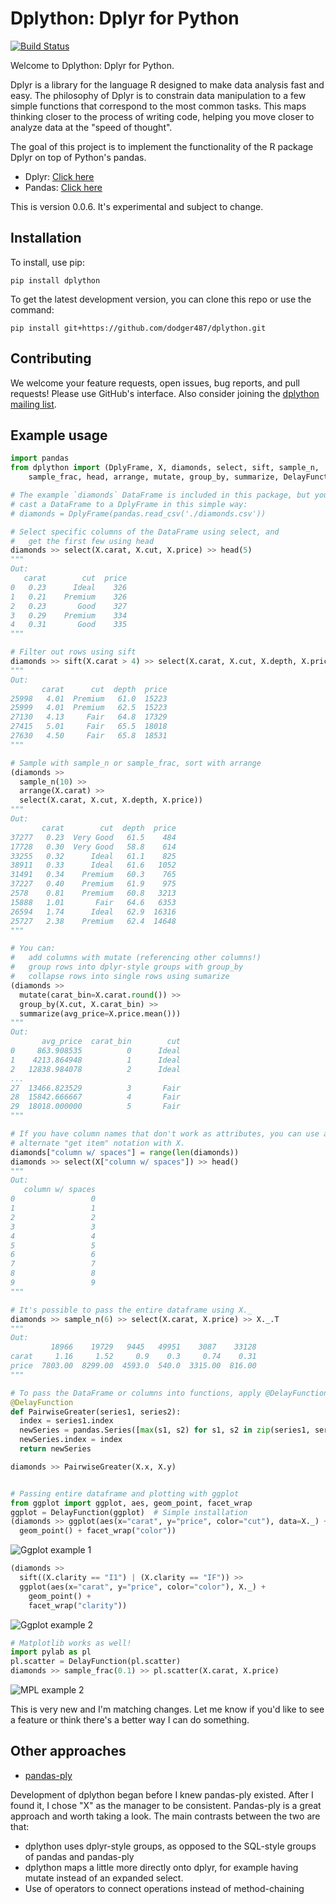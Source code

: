 # Dplython: Dplyr for Python

[![Build Status](https://travis-ci.org/dodger487/dplython.svg?branch=master)](https://travis-ci.org/dodger487/dplython)

Welcome to Dplython: Dplyr for Python.

Dplyr is a library for the language R designed to make data analysis fast and easy.
The philosophy of Dplyr is to constrain data manipulation to a few simple functions that correspond to the most common tasks.
This maps thinking closer to the process of writing code, helping you move closer to analyze data at the "speed of thought".

The goal of this project is to implement the functionality of the R package Dplyr on top of Python's pandas.

* Dplyr: [Click here](https://cran.rstudio.com/web/packages/dplyr/vignettes/introduction.html)
* Pandas: [Click here](http://pandas.pydata.org/pandas-docs/stable/10min.html)

This is version 0.0.6.
It's experimental and subject to change.

## Installation
To install, use pip:
```
pip install dplython
```

To get the latest development version, you can clone this repo or use the command:
```
pip install git+https://github.com/dodger487/dplython.git
```

## Contributing
We welcome your feature requests, open issues, bug reports, and pull requests!
Please use GitHub's interface.
Also consider joining the [dplython mailing list](https://groups.google.com/forum/#!forum/dplython).

## Example usage
```python
import pandas
from dplython import (DplyFrame, X, diamonds, select, sift, sample_n,
    sample_frac, head, arrange, mutate, group_by, summarize, DelayFunction) 

# The example `diamonds` DataFrame is included in this package, but you can 
# cast a DataFrame to a DplyFrame in this simple way:
# diamonds = DplyFrame(pandas.read_csv('./diamonds.csv'))

# Select specific columns of the DataFrame using select, and 
#   get the first few using head
diamonds >> select(X.carat, X.cut, X.price) >> head(5)
"""
Out:
   carat        cut  price
0   0.23      Ideal    326
1   0.21    Premium    326
2   0.23       Good    327
3   0.29    Premium    334
4   0.31       Good    335
"""

# Filter out rows using sift
diamonds >> sift(X.carat > 4) >> select(X.carat, X.cut, X.depth, X.price)
"""
Out:
       carat      cut  depth  price
25998   4.01  Premium   61.0  15223
25999   4.01  Premium   62.5  15223
27130   4.13     Fair   64.8  17329
27415   5.01     Fair   65.5  18018
27630   4.50     Fair   65.8  18531
"""

# Sample with sample_n or sample_frac, sort with arrange
(diamonds >> 
  sample_n(10) >> 
  arrange(X.carat) >> 
  select(X.carat, X.cut, X.depth, X.price))
"""
Out:
       carat        cut  depth  price
37277   0.23  Very Good   61.5    484
17728   0.30  Very Good   58.8    614
33255   0.32      Ideal   61.1    825
38911   0.33      Ideal   61.6   1052
31491   0.34    Premium   60.3    765
37227   0.40    Premium   61.9    975
2578    0.81    Premium   60.8   3213
15888   1.01       Fair   64.6   6353
26594   1.74      Ideal   62.9  16316
25727   2.38    Premium   62.4  14648
"""

# You can: 
#   add columns with mutate (referencing other columns!)
#   group rows into dplyr-style groups with group_by
#   collapse rows into single rows using sumarize
(diamonds >> 
  mutate(carat_bin=X.carat.round()) >> 
  group_by(X.cut, X.carat_bin) >> 
  summarize(avg_price=X.price.mean()))
"""
Out:
       avg_price  carat_bin        cut
0     863.908535          0      Ideal
1    4213.864948          1      Ideal
2   12838.984078          2      Ideal
...
27  13466.823529          3       Fair
28  15842.666667          4       Fair
29  18018.000000          5       Fair
"""

# If you have column names that don't work as attributes, you can use an 
# alternate "get item" notation with X.
diamonds["column w/ spaces"] = range(len(diamonds))
diamonds >> select(X["column w/ spaces"]) >> head()
"""
Out:
   column w/ spaces
0                 0
1                 1
2                 2
3                 3
4                 4
5                 5
6                 6
7                 7
8                 8
9                 9
"""

# It's possible to pass the entire dataframe using X._ 
diamonds >> sample_n(6) >> select(X.carat, X.price) >> X._.T
"""
Out:
         18966    19729   9445   49951    3087    33128
carat     1.16     1.52     0.9    0.3     0.74    0.31
price  7803.00  8299.00  4593.0  540.0  3315.00  816.00
"""

# To pass the DataFrame or columns into functions, apply @DelayFunction
@DelayFunction
def PairwiseGreater(series1, series2):
  index = series1.index
  newSeries = pandas.Series([max(s1, s2) for s1, s2 in zip(series1, series2)])
  newSeries.index = index
  return newSeries

diamonds >> PairwiseGreater(X.x, X.y)


# Passing entire dataframe and plotting with ggplot
from ggplot import ggplot, aes, geom_point, facet_wrap
ggplot = DelayFunction(ggplot)  # Simple installation
(diamonds >> ggplot(aes(x="carat", y="price", color="cut"), data=X._) + 
  geom_point() + facet_wrap("color"))
```
![Ggplot example 1](http://dodger487.github.com/figs/dplython/ggplot_img1.png)

```python
(diamonds >>
  sift((X.clarity == "I1") | (X.clarity == "IF")) >> 
  ggplot(aes(x="carat", y="price", color="color"), X._) + 
    geom_point() + 
    facet_wrap("clarity"))
```
![Ggplot example 2](http://dodger487.github.com/figs/dplython/ggplot_img2.png)

```python
# Matplotlib works as well!
import pylab as pl
pl.scatter = DelayFunction(pl.scatter)
diamonds >> sample_frac(0.1) >> pl.scatter(X.carat, X.price)
```
![MPL example 2](http://dodger487.github.com/figs/dplython/plt_img1.png)


This is very new and I'm matching changes.
Let me know if you'd like to see a feature or think there's a better way I can do something.

## Other approaches
* [pandas-ply](http://pythonhosted.org/pandas-ply/)

Development of dplython began before I knew pandas-ply existed.
After I found it, I chose "X" as the manager to be consistent.
Pandas-ply is a great approach and worth taking a look.
The main contrasts between the two are that:
* dplython uses dplyr-style groups, as opposed to the SQL-style groups of pandas and pandas-ply
* dplython maps a little more directly onto dplyr, for example having mutate instead of an expanded select.
* Use of operators to connect operations instead of method-chaining
